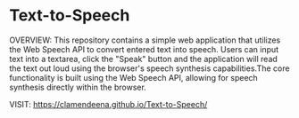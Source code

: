 # Text-to-Speech

OVERVIEW:
This repository contains a simple web application that utilizes the Web Speech API to convert entered text into speech. Users can input text into a textarea, click the "Speak" button and the application will read the text out loud using the browser's speech synthesis capabilities.The core functionality is built using the Web Speech API, allowing for speech synthesis directly within the browser.

VISIT: https://clamendeena.github.io/Text-to-Speech/
